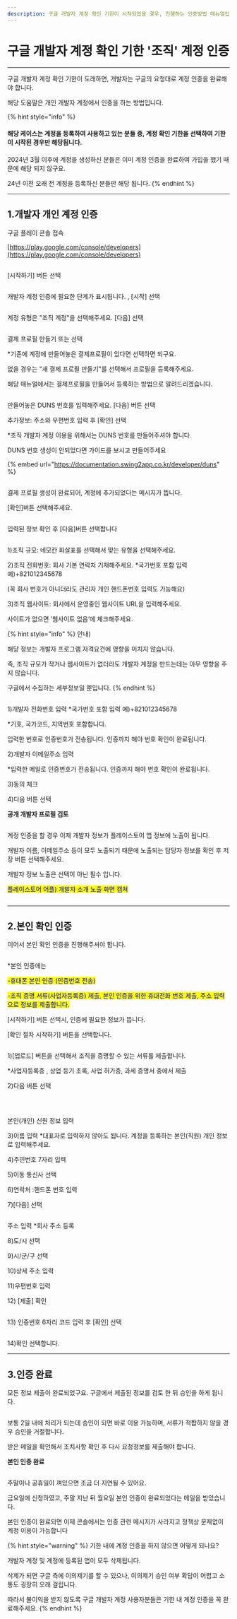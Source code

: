```yaml
---
description: 구글 개발자 계정 확인 기한이 시작되었을 경우, 진행하는 인증방법 매뉴얼입니다. *조직 계정 인증
---
```


# 구글 개발자 계정 확인 기한 '조직' 계정 인증

***

구글 개발자 계정 확인 기한이 도래하면, 개발자는 구글의 요청대로 계정 인증을 완료해야 합니다.

해당 도움말은 개인 개발자 계정에서 인증을 하는 방법입니다.

{% hint style="info" %}
#### 해당 케이스는 계정을 등록하여 사용하고 있는 분들 중, 계정 확인 기한을 선택하여 기한이 시작된 경우만 해당됩니다.

2024년 3월 이후에 계정을 생성하신 분들은 이미 계정 인증을 완료하여 가입을 했기 때문에 해당 되지 않구요.

24년 이전 오래 전 계정을 등록하신 분들만 해당 됩니다.
{% endhint %}



***



## 1.개발자 개인 계정 인증

구글 플레이 콘솔 접속

[https://play.google.com/console/developers](https://play.google.com/console/developers)

<figure><img src="../../.gitbook/assets/조직계정확인01.PNG" alt=""><figcaption></figcaption></figure>

\[시작하기] 버튼 선택



<figure><img src="../../.gitbook/assets/조직계정확인02.PNG" alt=""><figcaption></figcaption></figure>

개발자 계정 인증에 필요한 단계가 표시됩니다. , \[시작] 선택



<figure><img src="../../.gitbook/assets/조직계정확인03.PNG" alt=""><figcaption></figcaption></figure>

계정 유형은 "조직 계정"을 선택해주세요. \[다음] 선택



<figure><img src="../../.gitbook/assets/조직계정확인04.PNG" alt=""><figcaption></figcaption></figure>

결제 프로필 만들기 또는 선택

\*기존에 계정에 만들어놓은 결제프로필이 있다면 선택하면 되구요.

없을 경우는 "새 결제 프로필 만들기"를 선택해서 프로필을 등록해주세요.&#x20;

해당 매뉴얼에서는 결제프로필을 만들어서 등록하는 방법으로 알려드리겠습니다.&#x20;



<figure><img src="../../.gitbook/assets/조직계정확인05.PNG" alt=""><figcaption></figcaption></figure>

만들어놓은 DUNS 번호를 입력해주세요. \[다음] 버튼 선택

추가정보: 주소와 우편번호 입력 후 \[확인] 선택

\*조직 개발자 계정 이용을 위해서는 DUNS 번호를 만들어주셔야 합니다.&#x20;

DUNS 번호 생성이 안되었다면 가이드를 보시고 만들어주세요

{% embed url="https://documentation.swing2app.co.kr/developer/duns" %}

<div align="left">

<figure><img src="../../.gitbook/assets/image (1).png" alt=""><figcaption></figcaption></figure>

</div>

결제 프로필 생성이 완료되어, 계정에 추가되었다는 메시지가 뜹니다.

\[확인]버튼 선택해주세요.



<figure><img src="../../.gitbook/assets/image (2).png" alt=""><figcaption></figcaption></figure>

입력된 정보 확인 후 \[다음]버튼 선택합니다

<div align="left">

<figure><img src="../../.gitbook/assets/image (3).png" alt=""><figcaption></figcaption></figure>

</div>

1\)조직 규모: 네모칸 화살표를 선택해서 맞는 유형을 선택해주세요.

2\)조직 전화번호: 회사 기본 연락처 기재해주세요. \*국가번호 포함 입력 예)+821012345678

(꼭 회사 번호가 아니더라도 관리자 개인 핸드폰번호 입력도 가능해요)

3\)조직 웹사이트: 회사에서 운영중인 웹사이트 URL을 입력해주세요.

사이트가 없으면 ‘웹사이트 없음’에 체크해주세요.

{% hint style="info" %}
안내)

해당 정보는 개발자 프로그램 자격요건에 영향을 미치지 않습니다.

즉, 조직 규모가 작거나 웹사이트가 없더라도 개발자 계정을 만드는데는 아무 영향을 주지 않습니다.

구글에서 수집하는 세부정보일 뿐입니다.
{% endhint %}



<div align="left">

<figure><img src="../../.gitbook/assets/image (4).png" alt=""><figcaption></figcaption></figure>

</div>

1\)개발자 전화번호 입력 \*국가번호 포함 입력 예)+821012345678

\*기호, 국가코드, 지역번호 포함합니다.

입력한 번호로 인증번호가 전송됩니다. 인증까지 해야 번호 확인이 완료됩니다.

2\)개발자 이메일주소 입력

\*입력한 메일로 인증번호가 전송됩니다. 인증까지 해야 번호 확인이 완료됩니다.

3\)동의 체크

4\)다음 버튼 선택



**공개 개발자 프로필 검토**

<figure><img src="../../.gitbook/assets/구글개인계정확인7 (1).PNG" alt=""><figcaption></figcaption></figure>

계정 인증을 할 경우 이제 개발자 정보가 플레이스토어 앱 정보에 노출이 됩니다.&#x20;

개발자 이름, 이메일주소 등이 모두 노출되기 때문에 노출되는 담당자 정보를 확인 후 저장 버튼 선택해주세요.

개발자 정보 노출은 선택이 아닌 필수 입니다.&#x20;

<mark style="color:blue;">플레이스토어 어플)  개발자 소개 노출 화면 캡쳐</mark>



<div align="left">

<figure><img src="../../.gitbook/assets/구글프레임 (1) (1).png" alt=""><figcaption></figcaption></figure>

</div>

***



## 2.본인 확인 인증

이어서 본인 확인 인증을 진행해주셔야 합니다.

<figure><img src="../../.gitbook/assets/조직계정확인10.PNG" alt=""><figcaption></figcaption></figure>

\*본인 인증에는&#x20;

<mark style="color:blue;">-휴대폰 본인 인증 (인증번호 전송)</mark>

<mark style="color:blue;">-조직 증명 서류(사업자등록증) 제출, 본인 인증을 위한 휴대전화 번호 제출, 주소 입력으로 정보를 제출합니다.</mark>

\[시작하기] 버튼 선택시, 인증에 필요한 정보가 뜹니다.

\[확인 절차 시작하기] 버튼을 선택합니다.



<div align="left">

<figure><img src="../../.gitbook/assets/image (57).png" alt=""><figcaption></figcaption></figure>

</div>

1\)\[업로드] 버튼을 선택해서 조직을 증명할 수 있는 서류를 제출합니다.

\*사업자등록증 , 상업 등기 초록, 사업 허가증, 과세 증명서 중에서 제출

2\)다음 버튼 선택

​

<div align="left">

<figure><img src="../../.gitbook/assets/image (5) (3).png" alt=""><figcaption></figcaption></figure>

</div>

본인(개인) 신원 정보 입력

3\)이름 입력 \*대표자로 입력하지 않아도 됩니다. 계정을 등록하는 본인(직원) 개인 정보로 입력해주세요.

4\)주민번호 7자리 입력

5\)이동 통신사 선택

6\)연락처 :핸드폰 번호 입력

7\)\[다음] 선택





<div align="left">

<figure><img src="../../.gitbook/assets/image (6).png" alt=""><figcaption></figcaption></figure>

</div>

주소 입력 \*회사 주소 등록

8\)도/시 선택

9\)시/군/구 선택

10\)상세 주소 입력

11\)우편번호 입력

12\) \[제출] 확인



<div align="left">

<figure><img src="../../.gitbook/assets/image (7).png" alt=""><figcaption></figcaption></figure>

</div>

13\) 인증번호 6자리 코드 입력 후 \[확인] 선택



<div align="left">

<figure><img src="../../.gitbook/assets/image (8).png" alt=""><figcaption></figcaption></figure>

</div>

14\)확인 선택합니다.

***



## 3.인증 완료

모든 정보 제출이 완료되었구요. 구글에서 제출된 정보를 검토 한 뒤 승인을 하게 됩니다.

<div align="left">

<figure><img src="../../.gitbook/assets/조직계정확인11.PNG" alt=""><figcaption></figcaption></figure>

</div>

보통 2일 내에  처리가 되는데 승인이 되면 바로 이용 가능하며, 서류가 적합하지 않을 경우 승인을 거절합니다.

받은 메일을 확인해서 조치사항 확인 후 다시 요청정보를 제출해야 합니다.



**본인 인증 완료**

<div align="left">

<figure><img src="../../.gitbook/assets/조직인증완료.PNG" alt=""><figcaption></figcaption></figure>

</div>

주말이나 공휴일이 껴있으면 조금 더 지연될 수 있어요.

금요일에 신청하였고, 주말 지난 뒤 월요일 본인 인증이 완료되었다는 메일을 받았습니다.&#x20;

본인 인증이 완료되면 이제 콘솔에서는 인증 관련 메시지가 사라지고 정책상 문제없이 계정 이용이 가능합니다

{% hint style="warning" %}
기한 내에 계정 인증을 하지 않으면 어떻게 되나요?

개발자 계정 및 계정에 등록된 앱이 모두 삭제됩니다.&#x20;

삭제가 되면 구글 측에 이의제기를 할 수 있으나, 이의제기 승인 여부 확답이 어렵고 소통도 굉장히 오래 걸립니다.

따라서 불이익을 받지 않도록 구글 개발자 계정 사용자분들은 기한 내 계정 인증을 꼭 완료해주세요.&#x20;
{% endhint %}


